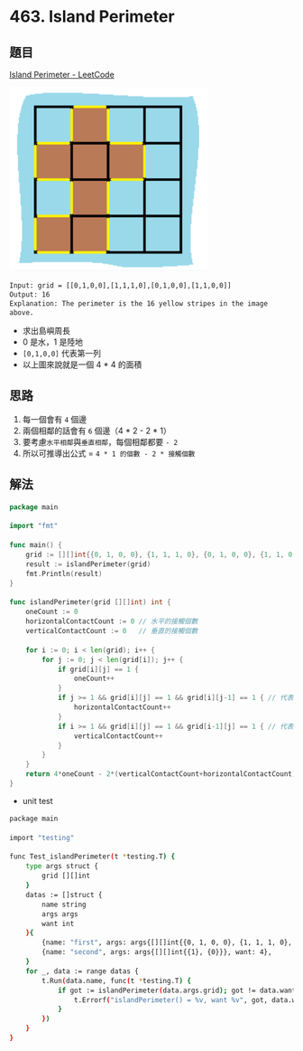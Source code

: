 # 463. Island Perimeter

## 題目

[Island Perimeter - LeetCode](https://leetcode.com/problems/island-perimeter/)

![](463.Island-Perimeter.png)

```
Input: grid = [[0,1,0,0],[1,1,1,0],[0,1,0,0],[1,1,0,0]]
Output: 16
Explanation: The perimeter is the 16 yellow stripes in the image above.
```

- 求出島嶼周長
- 0 是水，1 是陸地
- `[0,1,0,0]` 代表第一列
- 以上圖來說就是一個 4 \* 4 的面積

## 思路

1. 每一個會有 `4` 個邊
2. 兩個相鄰的話會有 `6` 個邊（4 \* 2 - 2 \* 1）
3. 要考慮`水平相鄰`與`垂直相鄰`，每個相鄰都要 `- 2`
4. 所以可推導出公式 = `4 * 1 的個數 - 2 * 接觸個數`

## 解法

```go
package main

import "fmt"

func main() {
	grid := [][]int{{0, 1, 0, 0}, {1, 1, 1, 0}, {0, 1, 0, 0}, {1, 1, 0, 0}}
	result := islandPerimeter(grid)
	fmt.Println(result)
}

func islandPerimeter(grid [][]int) int {
	oneCount := 0
	horizontalContactCount := 0 // 水平的接觸個數
	verticalContactCount := 0   // 垂直的接觸個數

	for i := 0; i < len(grid); i++ {
		for j := 0; j < len(grid[i]); j++ {
			if grid[i][j] == 1 {
				oneCount++
			}
			if j >= 1 && grid[i][j] == 1 && grid[i][j-1] == 1 { // 代表水平相鄰
				horizontalContactCount++
			}
			if i >= 1 && grid[i][j] == 1 && grid[i-1][j] == 1 { // 代表垂直相鄰
				verticalContactCount++
			}
		}
	}
	return 4*oneCount - 2*(verticalContactCount+horizontalContactCount)
}
```

- unit test

```bash
package main

import "testing"

func Test_islandPerimeter(t *testing.T) {
	type args struct {
		grid [][]int
	}
	datas := []struct {
		name string
		args args
		want int
	}{
		{name: "first", args: args{[][]int{{0, 1, 0, 0}, {1, 1, 1, 0}, {0, 1, 0, 0}, {1, 1, 0, 0}}}, want: 16},
		{name: "second", args: args{[][]int{{1}, {0}}}, want: 4},
	}
	for _, data := range datas {
		t.Run(data.name, func(t *testing.T) {
			if got := islandPerimeter(data.args.grid); got != data.want {
				t.Errorf("islandPerimeter() = %v, want %v", got, data.want)
			}
		})
	}
}
```

